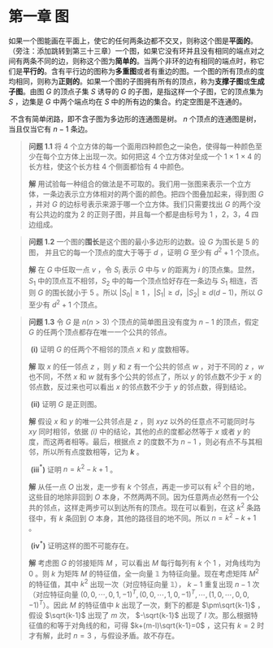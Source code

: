 # 第一章	图

​	如果一个图能画在平面上，使它的任何两条边都不交叉，则称这个图是**平面的**。（旁注：添加跳转到第三十三章）一个图，如果它没有环并且没有相同的端点对之间有两条不同的边，则称这个图为**简单的**。当两个非环的边有相同的端点时，称它们是**平行的**。含有平行边的图称为**多重图**或者有重边的图。一个图的所有顶点的度均相同，则称为**正则的**。如果一个图的子图拥有所有的顶点，称为**支撑子图**或**生成子图**。由图 $G$ 的顶点子集 $S$ 诱导的 $G$ 的子图，是指这样一个子图，它的顶点集为 $S$ ，边集是 $G$ 中两个端点均在 $S$ 中的所有边的集合。约定空图是不连通的。

​	不含有简单闭路，即不含子图为多边形的连通图是树。 $n$ 个顶点的连通图是树，当且仅当它有 $n-1$ 条边。

> **问题	1.1**	将 4 个立方体的每一个面用四种颜色之一染色，使得每一种颜色至少在每个立方体上出现一次。如何把这 4 个立方体对垒成一个 1 $\times$ 1 $\times$ 4 的长方柱，使这个长方柱 4 个侧面都恰有 4 中颜色。
>
> **解**	用试验每一种组合的做法是不可取的。我们用一张图来表示一个立方体，一条边表示立方体相对的两个面的颜色。把四个图叠加起来，得到图 $G$ ，并对 $G$ 的边标号表示来源于哪一个立方体。我们只需要找出 $G$ 的两个没有公共边的度为 2 的正则子图，并且每一个都是由标号为 1 ，2，3，4 四边组成。

> **问题	1.2**	一个图的**围长**是这个图的最小多边形的边数。设 $G$ 为围长是 5 的图， 并且它的每一个顶点的度大于等于 $d$ ，证明 $G$ 至少有 $d^2+1$ 个顶点。
>
> **解**	在 $G$ 中任取一点 $v$ ，令 $S_i$ 表示 $G$ 中与 $v$ 的距离为 $i$ 的顶点集。显然，$S_1$ 中的顶点互不相邻，$S_2$ 中的每一个顶点恰好存在一条边与 $S_1$ 相连，否则 $G$ 的围长就小于 5 。所以 $|S_0|\geq 1$ ，$|S_1|\geq d$，$|S_2|\geq d(d-1)$，所以 $G$ 至少有 $d^2+1$ 个顶点。

> **问题	1.3**	令 $G$ 是 $n(n>3)$ 个顶点的简单图且没有度为 $n-1$ 的顶点，假定 $G$ 的任两个顶点都存在唯一一个公共的邻点。
>
> ​	**(i)**	证明 $G$ 的任两个不相邻的顶点 $x$ 和 $y$ 度数相等。
>
> **解**	取 $x$ 的任一邻点 $z$ ，则 $y$ 和 $z$ 有一个公共的邻点 $w$ ，对于不同的 $z$ ，$w$ 也不同，不然 $x$ 和 $w$ 就有多个公共的邻点了，所以 $y$ 的邻点数不少于 $x$ 的邻点数，反过来也可以看出 $x$ 的邻点数不少于 $y$ 的邻点数，得到结论。
>
> ​	**(ii)**	证明 $G$ 是正则图。
>
> **解**	假设 $x$ 和 $y$ 的唯一公共邻点是 $z$ ，则 $xyz$ 以外的任意点不可能同时与 $xy$ 同时相邻，依据 *(i)* 中的结论，其他的点的度都必然等于 $x$ 或者 $y$ 的度，而这两者相等。最后，根据点 $z$ 的度数不为 $n-1$ ，则必有点不与其相邻，所以所有点度数相等，记为 **$k$** 。
>
> ​	**(iii$^*$)**	证明 $n=k^2-k+1$ 。
>
> **解**	从任一点 $O$ 出发，走一步有 $k$ 个邻点，再走一步可以有 $k^2$ 个目的地，这些目的地除非回到 $O$ 本身，不然两两不同。因为任意两点必然有一个公共的邻点，这样走两步可以到达所有的顶点。现在可以看到，在这 $k^2$ 条路径中，有 $k$ 条回到 $O$ 本身，其他的路径目的地不同。所以 $n=k^2-k+1$ 。
>
> ​	**(iv$^*$)**	证明这样的图不可能存在。
>
> **解**	考虑图 $G$ 的邻接矩阵 $M$ ，可以看出  $M$ 每行每列有 $k$ 个 $1$ ，对角线均为 $0$ 。则 $k$ 为矩阵 $M$ 的特征值，全一向量 $\mathbb{1}$ 为特征向量。现在考虑矩阵 $M^2$ 的特征值，其中 $k^2$ 出现一次（对应特征向量 $\mathbb{1}$）， $k-1$ 重复出现 $n-1$ 次（对应特征向量 $(0,0,\cdots,0,1,-1)^T,(0,0,\cdots,1,0,-1)^T,\cdots,(1,0,\cdots,0,0,-1)^T$）。因此 $M$ 的特征值中 $k$ 出现了一次，剩下的都是 $\pm\sqrt{k-1}$ ，假设 $\sqrt{k-1}$ 出现了 $m$ 次， $-\sqrt{k-1}$ 出现了 $l$ 次。那么根据特征值的和等于对角线的和，可得 $k+(m-l)\sqrt{k-1}=0$ ，这只有 $k=2$ 时才有解，此时 $n=3$ ，与假设矛盾。故不存在。



